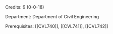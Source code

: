 Credits: 9 (0-0-18)

Department: Department of Civil Engineering

Prerequisites: [[CVL740]], [[CVL741]], [[CVL742]]

